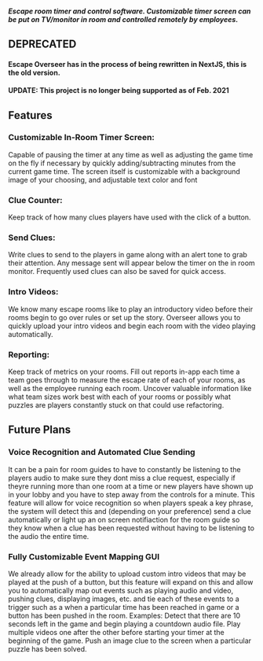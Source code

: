 ##### Escape room timer and control software. Customizable timer screen can be put on TV/monitor in room and controlled remotely by employees.

## DEPRECATED
#### Escape Overseer has in the process of being rewritten in NextJS, this is the old version.
#### UPDATE: This project is no longer being supported as of Feb. 2021

## Features
### Customizable In-Room Timer Screen: 
Capable of pausing the timer at any time as well as adjusting the game time on the fly if necessary by quickly adding/subtracting minutes from the current game time. The screen itself is customizable with a background image of your choosing, and adjustable text color and font 

### Clue Counter: 
Keep track of how many clues players have used with the click of a button.

### Send Clues: 
Write clues to send to the players in game along with an alert tone to grab their attention. Any message sent will appear below the timer on the in room monitor. Frequently used clues can also be saved for quick access.

### Intro Videos: 
We know many escape rooms like to play an introductory video before their rooms begin to go over rules or set up the story. Overseer allows you to quickly upload your intro videos and begin each room with the video playing automatically.

### Reporting: 
Keep track of metrics on your rooms. Fill out reports in-app each time a team goes through to measure the escape rate of each of your rooms, as well as the employee running each room. Uncover valuable information like what team sizes work best with each of your rooms or possibly what puzzles are players constantly stuck on that could use refactoring.

## Future Plans

### Voice Recognition and Automated Clue Sending
It can be a pain for room guides to have to constantly be listening to the players audio to make sure they dont miss a clue request, especially if theyre running more than one room at a time or new players have shown up in your lobby and you have to step away from the controls for a minute. This feature will allow for voice recognition so when players speak a key phrase, the system will detect this and (depending on your preference) send a clue automatically or light up an on screen notifiaction for the room guide so they know when a clue has been requested without having to be listening to the audio the entire time.

### Fully Customizable Event Mapping GUI
We already allow for the ability to upload custom intro videos that may be played at the push of a button, but this feature will expand on this and allow you to automatically map out events such as playing audio and video, pushing clues, displaying images, etc. and tie each of these events to a trigger such as a when a particular time has been reached in game or a button has been pushed in the room.
Examples:
Detect that there are 10 seconds left in the game and begin playing a countdown audio file.
Play multiple videos one after the other before starting your timer at the beginning of the game.
Push an image clue to the screen when a particular puzzle has been solved.
